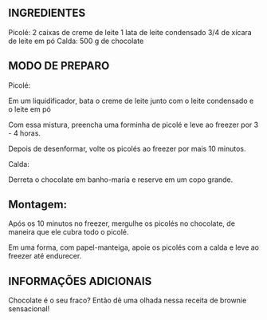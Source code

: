 ## INGREDIENTES
Picolé:
2 caixas de creme de leite
1 lata de leite condensado
3/4 de xícara de leite em pó
Calda:
500 g de chocolate

## MODO DE PREPARO
Picolé:

Em um liquidificador, bata o creme de leite junto com o leite condensado e o leite em pó

Com essa mistura, preencha uma forminha de picolé e leve ao freezer por 3 - 4 horas.

Depois de desenformar, volte os picolés ao freezer por mais 10 minutos.

Calda:

Derreta o chocolate em banho-maria e reserve em um copo grande.

## Montagem:

Após os 10 minutos no freezer, mergulhe os picolés no chocolate, de maneira que ele cubra todo o picolé.

Em uma forma, com papel-manteiga, apoie os picolés com a calda e leve ao freezer até endurecer.

## INFORMAÇÕES ADICIONAIS
Chocolate é o seu fraco? Então dê uma olhada nessa receita de brownie sensacional!
